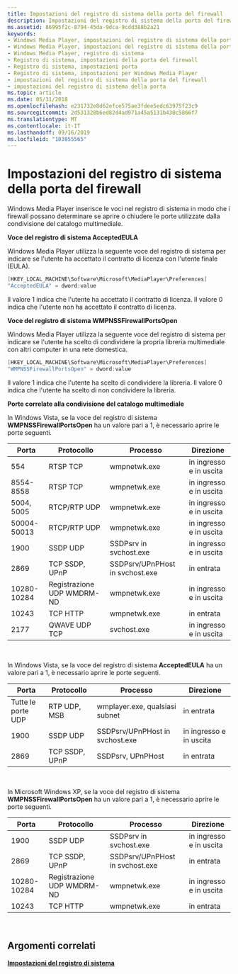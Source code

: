 ```yaml
---
title: Impostazioni del registro di sistema della porta del firewall
description: Impostazioni del registro di sistema della porta del firewall
ms.assetid: 86995f2c-8794-45da-9dca-9cdd388b2a21
keywords:
- Windows Media Player, impostazioni del registro di sistema della porta firewall
- Windows Media Player, impostazioni del registro di sistema della porta
- Windows Media Player, registro di sistema
- Registro di sistema, impostazioni della porta del firewall
- Registro di sistema, impostazioni porta
- Registro di sistema, impostazioni per Windows Media Player
- impostazioni del registro di sistema della porta del firewall
- impostazioni del registro di sistema della porta
ms.topic: article
ms.date: 05/31/2018
ms.openlocfilehash: e231732e8d62efce575ae3fdee5edc63975f23c9
ms.sourcegitcommit: 2d531328b6ed82d4ad971a45a5131b430c5866f7
ms.translationtype: MT
ms.contentlocale: it-IT
ms.lasthandoff: 09/16/2019
ms.locfileid: "103855565"
---
```

# <a name="firewall-port-registry-settings"></a>Impostazioni del registro di sistema della porta del firewall

Windows Media Player inserisce le voci nel registro di sistema in modo che i firewall possano determinare se aprire o chiudere le porte utilizzate dalla condivisione del catalogo multimediale.

**Voce del registro di sistema AcceptedEULA**

Windows Media Player utilizza la seguente voce del registro di sistema per indicare se l'utente ha accettato il contratto di licenza con l'utente finale (EULA).


```C++
[HKEY_LOCAL_MACHINE\Software\Microsoft\MediaPlayer\Preferences]
"AcceptedEULA" = dword:value
```



Il valore 1 indica che l'utente ha accettato il contratto di licenza. Il valore 0 indica che l'utente non ha accettato il contratto di licenza.

**Voce del registro di sistema WMPNSSFirewallPortsOpen**

Windows Media Player utilizza la seguente voce del registro di sistema per indicare se l'utente ha scelto di condividere la propria libreria multimediale con altri computer in una rete domestica.


```C++
[HKEY_LOCAL_MACHINE\Software\Microsoft\MediaPlayer\Preferences]
"WMPNSSFirewallPortsOpen" = dword:value
```



Il valore 1 indica che l'utente ha scelto di condividere la libreria. Il valore 0 indica che l'utente ha scelto di non condividere la libreria.

**Porte correlate alla condivisione del catalogo multimediale**

In Windows Vista, se la voce del registro di sistema **WMPNSSFirewallPortsOpen** ha un valore pari a 1, è necessario aprire le porte seguenti.



| Porta          | Protocollo                  | Processo                         | Direzione            |
|---------------|---------------------------|---------------------------------|----------------------|
| 554           | RTSP TCP                  | wmpnetwk.exe                    | in ingresso e in uscita |
| 8554-8558   | RTSP TCP                  | wmpnetwk.exe                    | in ingresso e in uscita |
| 5004, 5005    | RTCP/RTP UDP              | wmpnetwk.exe                    | in ingresso e in uscita |
| 50004-50013 | RTCP/RTP UDP              | wmpnetwk.exe                    | in ingresso e in uscita |
| 1900          | SSDP UDP                  | SSDPsrv in svchost.exe          | in ingresso e in uscita |
| 2869          | TCP SSDP, UPnP            | SSDPsrv/UPnPHost in svchost.exe | in entrata              |
| 10280-10284 | Registrazione UDP WMDRM-ND | wmpnetwk.exe                    | in ingresso e in uscita |
| 10243         | TCP HTTP                  | wmpnetwk.exe                    | in entrata              |
| 2177          | QWAVE UDP TCP             | svchost.exe                     | in ingresso e in uscita |



 

In Windows Vista, se la voce del registro di sistema **AcceptedEULA** ha un valore pari a 1, è necessario aprire le porte seguenti.



| Porta          | Protocollo       | Processo                         | Direzione            |
|---------------|----------------|---------------------------------|----------------------|
| Tutte le porte UDP | RTP UDP, MSB   | wmplayer.exe, qualsiasi subnet        | in entrata              |
| 1900          | SSDP UDP       | SSDPsrv/UPnPHost in svchost.exe | in ingresso e in uscita |
| 2869          | TCP SSDP, UPnP | SSDPsrv, UPnPHost               | in entrata              |



 

In Microsoft Windows XP, se la voce del registro di sistema **WMPNSSFirewallPortsOpen** ha un valore pari a 1, è necessario aprire le porte seguenti.



| Porta          | Protocollo                  | Processo                         | Direzione            |
|---------------|---------------------------|---------------------------------|----------------------|
| 1900          | SSDP UDP                  | SSDPsrv in svchost.exe          | in ingresso e in uscita |
| 2869          | TCP SSDP, UPnP            | SSDPsrv/UPnPHost in svchost.exe | in entrata              |
| 10280-10284 | Registrazione UDP WMDRM-ND | wmpnetwk.exe                    | in ingresso e in uscita |
| 10243         | TCP HTTP                  | wmpnetwk.exe                    | in entrata              |



 

## <a name="related-topics"></a>Argomenti correlati

<dl> <dt>

[**Impostazioni del registro di sistema**](registry-settings.md)
</dt> </dl>

 

 




